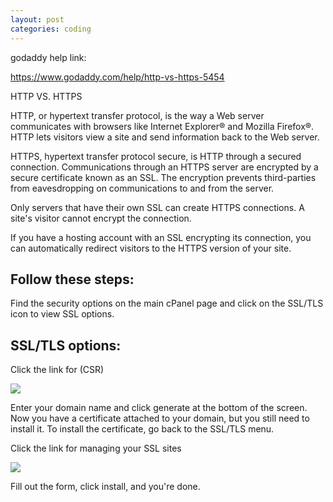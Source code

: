 ```yaml
---
layout: post
categories: coding
---
```

godaddy help link:

https://www.godaddy.com/help/http-vs-https-5454

HTTP VS. HTTPS

HTTP, or hypertext transfer protocol, is the way a Web server communicates with browsers like Internet Explorer® and Mozilla Firefox®. HTTP lets visitors view a site and send information back to the Web server.

HTTPS, hypertext transfer protocol secure, is HTTP through a secured connection. Communications through an HTTPS server are encrypted by a secure certificate known as an SSL. The encryption prevents third-parties from eavesdropping on communications to and from the server.

Only servers that have their own SSL can create HTTPS connections. A site's visitor cannot encrypt the connection.

If you have a hosting account with an SSL encrypting its connection, you can automatically redirect visitors to the HTTPS version of your site.

## Follow these steps:

Find the security options on the main cPanel page and click on the SSL/TLS icon to view SSL options.

## SSL/TLS options:

Click the link for (CSR)

<img src="{{ site.baseurl }}/images/HTTPS/httpsStep1.jpg" class="fit image small">

Enter your domain name and click generate at the bottom of the screen.  Now you have a certificate attached to your domain, but you still need to install it.  To install the certificate, go back to the SSL/TLS menu.

Click the link for managing your SSL sites

<img src="{{ site.baseurl }}/images/HTTPS/httpsStep2.jpg" class="fit image small">

Fill out the form, click install, and you're done.
